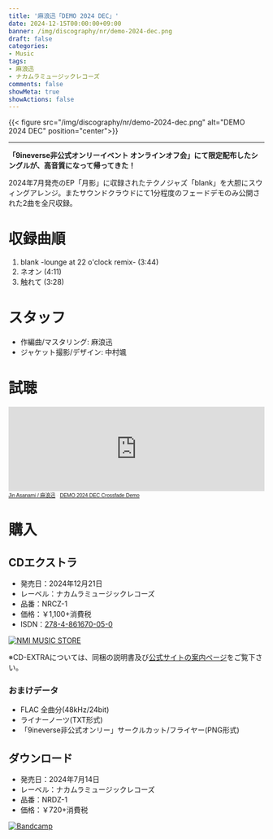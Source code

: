 ```yaml
---
title: '麻浪迅「DEMO 2024 DEC」'
date: 2024-12-15T00:00:00+09:00
banner: /img/discography/nr/demo-2024-dec.png
draft: false
categories:
- Music
tags:
- 麻浪迅
- ナカムラミュージックレコーズ
comments: false
showMeta: true
showActions: false
---
```


{{< figure src="/img/discography/nr/demo-2024-dec.png" alt="DEMO 2024 DEC" position="center">}}

-----

**「9ineverse非公式オンリーイベント オンラインオフ会」にて限定配布したシングルが、高音質になって帰ってきた！**

2024年7月発売のEP「月影」に収録されたテクノジャズ「blank」を大胆にスウィングアレンジ。またサウンドクラウドにて1分程度のフェードデモのみ公開された2曲を全尺収録。

# 収録曲順
1. blank -lounge at 22 o'clock remix- (3:44)
2. ネオン (4:11)
3. 触れて (3:28)

# スタッフ
- 作編曲/マスタリング: 麻浪迅
- ジャケット撮影/デザイン: 中村颯

# 試聴
<iframe width="100%" height="166" scrolling="no" frameborder="no" allow="autoplay" src="https://w.soundcloud.com/player/?url=https%3A//api.soundcloud.com/tracks/1969887727&color=%234ec8ca&auto_play=false&hide_related=false&show_comments=true&show_user=true&show_reposts=false&show_teaser=true"></iframe><div style="font-size: 10px; color: #cccccc;line-break: anywhere;word-break: normal;overflow: hidden;white-space: nowrap;text-overflow: ellipsis; font-family: Interstate,Lucida Grande,Lucida Sans Unicode,Lucida Sans,Garuda,Verdana,Tahoma,sans-serif;font-weight: 100;"><a href="https://soundcloud.com/hayatehay" title="Jin Asanami / 麻浪迅">Jin Asanami / 麻浪迅</a> · <a href="https://soundcloud.com/hayatehay/demo-2024-dec-crossfade-demo" title="DEMO 2024 DEC Crossfade Demo" target="_blank">DEMO 2024 DEC Crossfade Demo</a></div>

# 購入
## CDエクストラ
- 発売日：2024年12月21日
- レーベル：ナカムラミュージックレコーズ
- 品番：NRCZ-1
- 価格：￥1,100+消費税
- ISDN：[278-4-861670-05-0](https://isdn.jp/2784861670050)

<a href="https://nmimusic.booth.pm/items/6371255" target="_blank"><img src="/img/banner/nmi_music_store.png" alt="NMI MUSIC STORE"></a>

※CD-EXTRAについては、同梱の説明書及び[公式サイトの案内ページ](https://nmimusic.github.io/cdextra/)をご覧下さい。

### おまけデータ
- FLAC 全曲分(48kHz/24bit)
- ライナーノーツ(TXT形式)
- 「9ineverse非公式オンリー」サークルカット/フライヤー(PNG形式)

## ダウンロード
- 発売日：2024年7月14日
- レーベル：ナカムラミュージックレコーズ
- 品番：NRDZ-1
- 価格：￥720+消費税

<a href="https://jinasanami.bandcamp.com/album/demo-2024-dec" target="_blank"><img src="/img/banner/bandcamp.png" alt="Bandcamp"></a>
